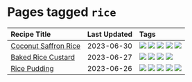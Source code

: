 # Pages tagged `rice`

|Recipe Title|Last Updated|Tags
|:---|:---|:---|
|[Coconut Saffron Rice](../recipes/coconutsaffronrice.md)|2023-06-30|[![](https://img.shields.io/badge/tag-expensive-208450)](../tags/expensive.md) [![](https://img.shields.io/badge/tag-rice-6685b7)](../tags/rice.md) [![](https://img.shields.io/badge/tag-sides-1754e4)](../tags/sides.md) [![](https://img.shields.io/badge/tag-stovetop-e4f90)](../tags/stovetop.md) [![](https://img.shields.io/badge/tag-thai-13fda6)](../tags/thai.md)|
|[Baked Rice Custard](../recipes/bakedricecustard.md)|2023-06-27|[![](https://img.shields.io/badge/tag-baked-9ab3df)](../tags/baked.md) [![](https://img.shields.io/badge/tag-dairy-5c1fef)](../tags/dairy.md) [![](https://img.shields.io/badge/tag-dessert-1433c8)](../tags/dessert.md) [![](https://img.shields.io/badge/tag-rice-6685b7)](../tags/rice.md)|
|[Rice Pudding](../recipes/ricepudding.md)|2023-06-26|[![](https://img.shields.io/badge/tag-dairy-5c1fef)](../tags/dairy.md) [![](https://img.shields.io/badge/tag-dessert-1433c8)](../tags/dessert.md) [![](https://img.shields.io/badge/tag-easy-3a4f8e)](../tags/easy.md) [![](https://img.shields.io/badge/tag-rice-6685b7)](../tags/rice.md) [![](https://img.shields.io/badge/tag-rice_cooker-95446)](../tags/rice_cooker.md)|